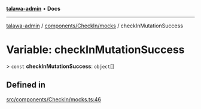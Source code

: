 [**talawa-admin**](../../../../README.md) • **Docs**

***

[talawa-admin](../../../../modules.md) / [components/CheckIn/mocks](../README.md) / checkInMutationSuccess

# Variable: checkInMutationSuccess

\> `const` **checkInMutationSuccess**: `object`[]

## Defined in

[src/components/CheckIn/mocks.ts:46](https://github.com/PalisadoesFoundation/talawa-admin/blob/6393648179f5fe59037f42564a6a7bc1ca4e7f9d/src/components/CheckIn/mocks.ts#L46)
